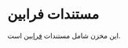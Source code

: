 # مستندات فرابین
 این مخزن شامل مستندات [فرابین](https://github.com/faraabin/faraabin_doc/wiki) است.
